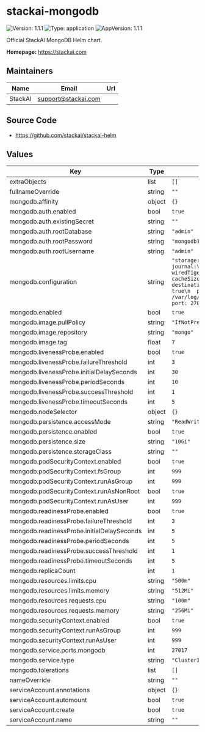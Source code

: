 # stackai-mongodb

![Version: 1.1.1](https://img.shields.io/badge/Version-1.1.1-informational?style=flat-square) ![Type: application](https://img.shields.io/badge/Type-application-informational?style=flat-square) ![AppVersion: 1.1.1](https://img.shields.io/badge/AppVersion-1.1.1-informational?style=flat-square)

Official StackAI MongoDB Helm chart.

**Homepage:** <https://stackai.com>

## Maintainers

| Name | Email | Url |
| ---- | ------ | --- |
| StackAI | <support@stackai.com> |  |

## Source Code

* <https://github.com/stackai/stackai-helm>

## Values

| Key | Type | Default | Description |
|-----|------|---------|-------------|
| extraObjects | list | `[]` |  |
| fullnameOverride | string | `""` |  |
| mongodb.affinity | object | `{}` |  |
| mongodb.auth.enabled | bool | `true` |  |
| mongodb.auth.existingSecret | string | `""` |  |
| mongodb.auth.rootDatabase | string | `"admin"` |  |
| mongodb.auth.rootPassword | string | `"mongodb123"` |  |
| mongodb.auth.rootUsername | string | `"admin"` |  |
| mongodb.configuration | string | `"storage:\n  dbPath: /data/db\n  journal:\n    enabled: true\n  wiredTiger:\n    engineConfig:\n      cacheSizeGB: 1\nsystemLog:\n  destination: file\n  logAppend: true\n  path: /var/log/mongodb/mongod.log\nnet:\n  port: 27017\n  bindIpAll: true\n"` |  |
| mongodb.enabled | bool | `true` |  |
| mongodb.image.pullPolicy | string | `"IfNotPresent"` |  |
| mongodb.image.repository | string | `"mongo"` |  |
| mongodb.image.tag | float | `7` |  |
| mongodb.livenessProbe.enabled | bool | `true` |  |
| mongodb.livenessProbe.failureThreshold | int | `3` |  |
| mongodb.livenessProbe.initialDelaySeconds | int | `30` |  |
| mongodb.livenessProbe.periodSeconds | int | `10` |  |
| mongodb.livenessProbe.successThreshold | int | `1` |  |
| mongodb.livenessProbe.timeoutSeconds | int | `5` |  |
| mongodb.nodeSelector | object | `{}` |  |
| mongodb.persistence.accessMode | string | `"ReadWriteOnce"` |  |
| mongodb.persistence.enabled | bool | `true` |  |
| mongodb.persistence.size | string | `"10Gi"` |  |
| mongodb.persistence.storageClass | string | `""` |  |
| mongodb.podSecurityContext.enabled | bool | `true` |  |
| mongodb.podSecurityContext.fsGroup | int | `999` |  |
| mongodb.podSecurityContext.runAsGroup | int | `999` |  |
| mongodb.podSecurityContext.runAsNonRoot | bool | `true` |  |
| mongodb.podSecurityContext.runAsUser | int | `999` |  |
| mongodb.readinessProbe.enabled | bool | `true` |  |
| mongodb.readinessProbe.failureThreshold | int | `3` |  |
| mongodb.readinessProbe.initialDelaySeconds | int | `5` |  |
| mongodb.readinessProbe.periodSeconds | int | `5` |  |
| mongodb.readinessProbe.successThreshold | int | `1` |  |
| mongodb.readinessProbe.timeoutSeconds | int | `5` |  |
| mongodb.replicaCount | int | `1` |  |
| mongodb.resources.limits.cpu | string | `"500m"` |  |
| mongodb.resources.limits.memory | string | `"512Mi"` |  |
| mongodb.resources.requests.cpu | string | `"100m"` |  |
| mongodb.resources.requests.memory | string | `"256Mi"` |  |
| mongodb.securityContext.enabled | bool | `true` |  |
| mongodb.securityContext.runAsGroup | int | `999` |  |
| mongodb.securityContext.runAsUser | int | `999` |  |
| mongodb.service.ports.mongodb | int | `27017` |  |
| mongodb.service.type | string | `"ClusterIP"` |  |
| mongodb.tolerations | list | `[]` |  |
| nameOverride | string | `""` |  |
| serviceAccount.annotations | object | `{}` |  |
| serviceAccount.automount | bool | `true` |  |
| serviceAccount.create | bool | `true` |  |
| serviceAccount.name | string | `""` |  |
